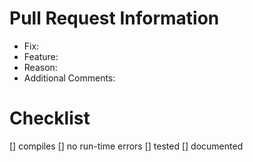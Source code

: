 # Pull Request Information
* Fix: 
* Feature:
* Reason: 
* Additional Comments:
# Checklist
[] compiles
[] no run-time errors
[] tested
[] documented
